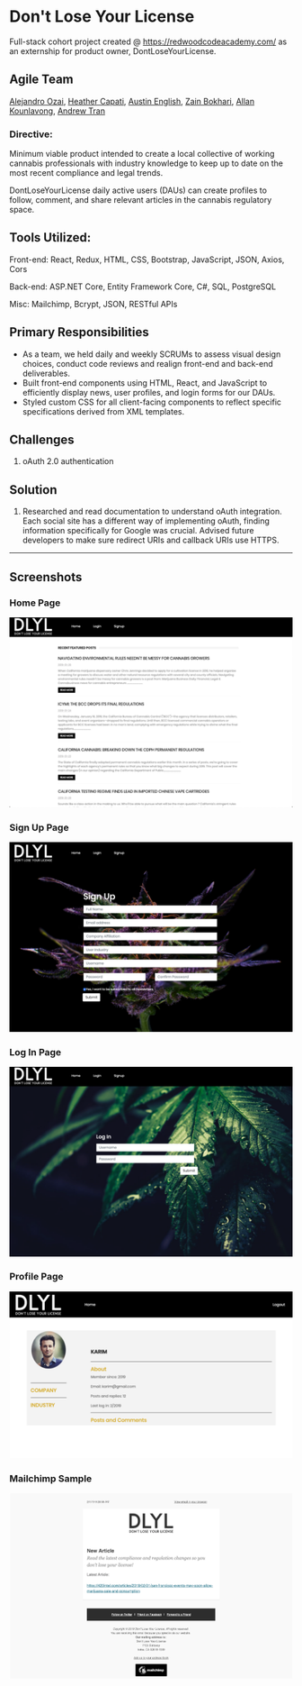 # Don't Lose Your License

Full-stack cohort project created @ https://redwoodcodeacademy.com/ as an externship for product owner, DontLoseYourLicense.

## Agile Team
[Alejandro Ozai](https://github.com/FireLordOzai01), [Heather Capati](https://github.com/hcapati), [Austin English](https://github.com/AustinEnglish), [Zain Bokhari](https://github.com/zbokhari), [Allan Kounlavong](https://github.com/AKounlavong), [Andrew Tran](https://github.com/andrewtronn)

### Directive:
Minimum viable product intended to create a local collective of working cannabis professionals with industry knowledge to keep up to date on the most recent compliance and legal trends.

DontLoseYourLicense daily active users (DAUs) can create profiles to follow, comment, and share relevant articles in the cannabis regulatory space.

## Tools Utilized:
Front-end: React, Redux, HTML, CSS, Bootstrap, JavaScript, JSON, Axios, Cors

Back-end: ASP.NET Core, Entity Framework Core, C#, SQL, PostgreSQL

Misc: Mailchimp, Bcrypt, JSON, RESTful APIs


## Primary Responsibilities
 * As a team, we held daily and weekly SCRUMs to assess visual design choices, conduct code reviews and realign front-end and back-end deliverables.
 *	Built front-end components using HTML, React, and JavaScript to efficiently display news, user profiles, and login forms for our DAUs.
 * Styled custom CSS for all client-facing components to reflect specific specifications derived from XML templates.

 ## Challenges
 1. oAuth 2.0 authentication

 ## Solution
 1. Researched and read documentation to understand oAuth integration. Each social site has a different way of implementing oAuth, finding information specifically for Google was crucial. Advised future developers to make sure redirect URIs and callback URIs use HTTPS.

 ______________________________________________________________

 ## Screenshots

### Home Page
![alt text](/screenshots/Homepage.png)

### Sign Up Page
![alt text](/screenshots/Signup.png)

### Log In Page
![alt text](/screenshots/Login.png)

### Profile Page
![alt text](/screenshots/Profile.png)

### Mailchimp Sample
![alt text](/screenshots/Mailchimp.png)

